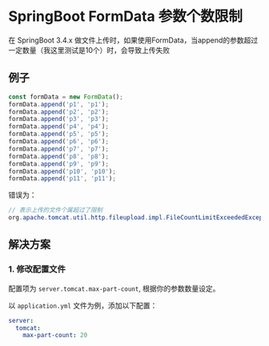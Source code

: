 # SpringBoot FormData 参数个数限制

在 SpringBoot 3.4.x 做文件上传时，如果使用FormData，当append的参数超过一定数量（我这里测试是10个）时，会导致上传失败

## 例子
```js
const formData = new FormData();
formData.append('p1', 'p1');
formData.append('p2', 'p2');
formData.append('p3', 'p3');
formData.append('p4', 'p4');
formData.append('p5', 'p5');
formData.append('p6', 'p6');
formData.append('p7', 'p7');
formData.append('p8', 'p8');
formData.append('p9', 'p9');
formData.append('p10', 'p10');
formData.append('p11', 'p11');

```

错误为：
```java
// 表示上传的文件个属超过了限制
org.apache.tomcat.util.http.fileupload.impl.FileCountLimitExceededException: attachment
```

## 解决方案

### 1. 修改配置文件

配置项为 `server.tomcat.max-part-count`, 根据你的参数数量设定。

以 `application.yml` 文件为例，添加以下配置：
```yaml
server:
  tomcat:
    max-part-count: 20
```
